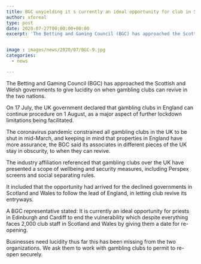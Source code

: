 ```yaml
---
title: BGC unyielding it s currently an ideal opportunity for club in Scotland and Wales to reopen
author: xforeal 
type: post
date: 2020-07-27T00:00:00+00:00
excerpt: 'The Betting and Gaming Council (BGC) has approached the Scottish and Welsh governments to give clearness on when club can revive in both countries '


image : images/news/2020/07/BGC-9.jpg
categories:
  - news

---
```

The Betting and Gaming Council (BGC) has approached the Scottish and Welsh governments to give lucidity on when gambling clubs can revive in the two nations. 

On 17 July, the UK government declared that gambling clubs in England can continue procedure on 1 August, as a major aspect of further lockdown limitations being facilitated. 

The coronavirus pandemic constrained all gambling clubs in the UK to be shut in mid-March, and keeping in mind that properties in England have more assurance, the BGC said its associates in different pieces of the UK stay in obscurity, to when they can revive. 

The industry affiliation referenced that gambling clubs over the UK have presented a scope of wellbeing and security measures, including Perspex screens and social separating rules. 

It included that the opportunity had arrived for the declined governments in Scotland and Wales to follow the lead of England, in letting club revive its entryways. 

A BGC representative stated: It is currently an ideal opportunity for priests in Edinburgh and Cardiff to end the vulnerability which despite everything faces 2,000 club staff in Scotland and Wales by giving them a date for re-opening. 

Businesses need lucidity thus far this has been missing from the two organizations. We ask them to work with gambling clubs to permit to re-open securely.
